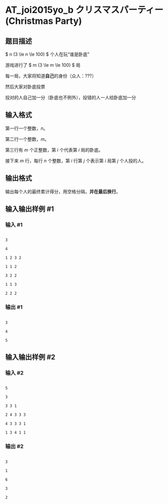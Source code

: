 # AT_joi2015yo_b クリスマスパーティー (Christmas Party)

## 题目描述

$ n (3 \le n \le 100) $ 个人在玩“谁是卧底”  
游戏进行了 $ m (3 \le m \le 100) $ 局  
每一局，大家将知道**自己**的身份（众人：???）   
然后大家对卧底投票   
投对的人自己加一分（卧底也不例外），投错的人一人给卧底加一分

## 输入格式

第一行一个整数，$n$。  
第二行一个整数，$m$。   
第三行有 $m$ 个正整数，第 $i$ 个代表第 $i$ 局的卧底。  
接下来 $m$ 行，每行 $n$ 个整数，第 $i$ 行第 $j$ 个表示第 $i$ 局第 $j$ 个人投的人。

## 输出格式

输出每个人的最终累计得分，用空格分隔，**并在最后换行**。

## 输入输出样例 #1

### 输入 #1

```
3
4
1 2 3 2
1 1 2
3 2 2
1 1 3
2 2 2
```

### 输出 #1

```
3
4
5
```

## 输入输出样例 #2

### 输入 #2

```
5
3
3 3 1
2 4 3 3 3
4 3 3 3 1
1 3 4 1 1
```

### 输出 #2

```
3
1
6
3
2
```